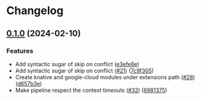 # Changelog

## [0.1.0](https://github.com/lukecold/event-driver/compare/0.0.3...v0.1.0) (2024-02-10)


### Features

* Add syntactic sugar of skip on conflict ([e3efe6e](https://github.com/lukecold/event-driver/commit/e3efe6ed63ccdb2a883989dd13fac9c96046f42a))
* Add syntactic sugar of skip on conflict ([#21](https://github.com/lukecold/event-driver/issues/21)) ([7c9f305](https://github.com/lukecold/event-driver/commit/7c9f30572408302bd4dc852733698587c3138f80))
* Create knative and google-cloud modules under extensions path ([#28](https://github.com/lukecold/event-driver/issues/28)) ([d657b3e](https://github.com/lukecold/event-driver/commit/d657b3e0e048b25fac1cc7ea0fb3cebe8f5499a2))
* Make pipeline respect the context timeouts ([#32](https://github.com/lukecold/event-driver/issues/32)) ([6981375](https://github.com/lukecold/event-driver/commit/698137570c890b2943f66b80b4cb43683eaa6a73))
